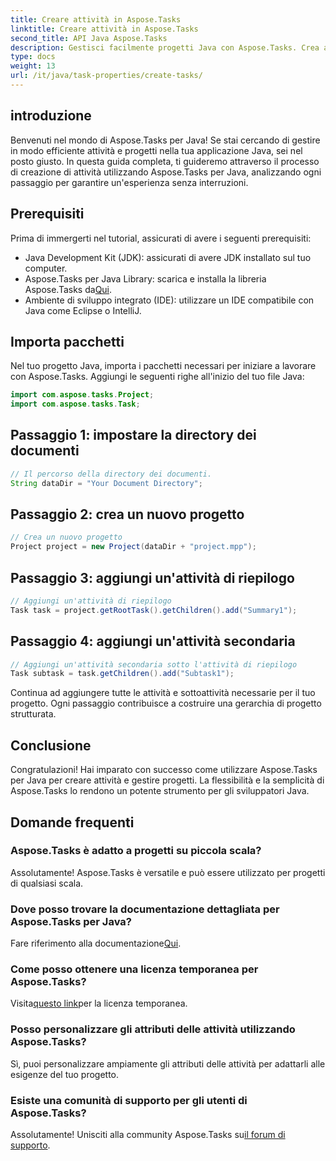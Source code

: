 ```yaml
---
title: Creare attività in Aspose.Tasks
linktitle: Creare attività in Aspose.Tasks
second_title: API Java Aspose.Tasks
description: Gestisci facilmente progetti Java con Aspose.Tasks. Crea attività, attività secondarie e altro ancora. Segui la nostra guida passo passo per una gestione dei progetti senza intoppi.
type: docs
weight: 13
url: /it/java/task-properties/create-tasks/
---
```

## introduzione
Benvenuti nel mondo di Aspose.Tasks per Java! Se stai cercando di gestire in modo efficiente attività e progetti nella tua applicazione Java, sei nel posto giusto. In questa guida completa, ti guideremo attraverso il processo di creazione di attività utilizzando Aspose.Tasks per Java, analizzando ogni passaggio per garantire un'esperienza senza interruzioni.
## Prerequisiti
Prima di immergerti nel tutorial, assicurati di avere i seguenti prerequisiti:
- Java Development Kit (JDK): assicurati di avere JDK installato sul tuo computer.
-  Aspose.Tasks per Java Library: scarica e installa la libreria Aspose.Tasks da[Qui](https://releases.aspose.com/tasks/java/).
- Ambiente di sviluppo integrato (IDE): utilizzare un IDE compatibile con Java come Eclipse o IntelliJ.
## Importa pacchetti
Nel tuo progetto Java, importa i pacchetti necessari per iniziare a lavorare con Aspose.Tasks. Aggiungi le seguenti righe all'inizio del tuo file Java:
```java
import com.aspose.tasks.Project;
import com.aspose.tasks.Task;
```
## Passaggio 1: impostare la directory dei documenti
```java
// Il percorso della directory dei documenti.
String dataDir = "Your Document Directory";
```
## Passaggio 2: crea un nuovo progetto
```java
// Crea un nuovo progetto
Project project = new Project(dataDir + "project.mpp");
```
## Passaggio 3: aggiungi un'attività di riepilogo
```java
// Aggiungi un'attività di riepilogo
Task task = project.getRootTask().getChildren().add("Summary1");
```
## Passaggio 4: aggiungi un'attività secondaria
```java
// Aggiungi un'attività secondaria sotto l'attività di riepilogo
Task subtask = task.getChildren().add("Subtask1");
```
Continua ad aggiungere tutte le attività e sottoattività necessarie per il tuo progetto. Ogni passaggio contribuisce a costruire una gerarchia di progetto strutturata.
## Conclusione
Congratulazioni! Hai imparato con successo come utilizzare Aspose.Tasks per Java per creare attività e gestire progetti. La flessibilità e la semplicità di Aspose.Tasks lo rendono un potente strumento per gli sviluppatori Java.
## Domande frequenti
### Aspose.Tasks è adatto a progetti su piccola scala?
Assolutamente! Aspose.Tasks è versatile e può essere utilizzato per progetti di qualsiasi scala.
### Dove posso trovare la documentazione dettagliata per Aspose.Tasks per Java?
 Fare riferimento alla documentazione[Qui](https://reference.aspose.com/tasks/java/).
### Come posso ottenere una licenza temporanea per Aspose.Tasks?
 Visita[questo link](https://purchase.aspose.com/temporary-license/)per la licenza temporanea.
### Posso personalizzare gli attributi delle attività utilizzando Aspose.Tasks?
Sì, puoi personalizzare ampiamente gli attributi delle attività per adattarli alle esigenze del tuo progetto.
### Esiste una comunità di supporto per gli utenti di Aspose.Tasks?
 Assolutamente! Unisciti alla community Aspose.Tasks su[il forum di supporto](https://forum.aspose.com/c/tasks/15).
